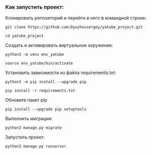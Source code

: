 ### Как запустить проект:

Клонировать репозиторий и перейти в него в командной строке:

```
git clone https://github.com:Dyuzhovsergey/yatube_project.git
```

```
cd yatube_project
```

Cоздать и активировать виртуальное окружение:

```
python3 -m venv env_yatube
```

```
source env_yatube/bin/activate
```

Установить зависимости из файла requirements.txt:

```
python3 -m pip install --upgrade pip
```

```
pip install -r requirements.txt
```
Обновите пакет pip

```
pip install --upgrade pip setuptools
```

Выполнить миграции:

```
python3 manage.py migrate
```

Запустить проект:

```
python3 manage.py runserver
```
